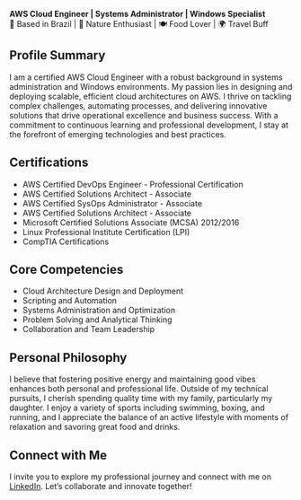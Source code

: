 
**AWS Cloud Engineer | Systems Administrator | Windows Specialist**  
📍 Based in Brazil | 🌱 Nature Enthusiast | 🍽️ Food Lover | 🌍 Travel Buff

## Profile Summary
I am a certified AWS Cloud Engineer with a robust background in systems administration and Windows environments. My passion lies in designing and deploying scalable, efficient cloud architectures on AWS. I thrive on tackling complex challenges, automating processes, and delivering innovative solutions that drive operational excellence and business success. With a commitment to continuous learning and professional development, I stay at the forefront of emerging technologies and best practices.

## Certifications
- AWS Certified DevOps Engineer - Professional Certification
- AWS Certified Solutions Architect - Associate
- AWS Certified SysOps Administrator - Associate
- AWS Certified Solutions Architect - Associate
- Microsoft Certified Solutions Associate (MCSA) 2012/2016
- Linux Professional Institute Certification (LPI)
- CompTIA Certifications

## Core Competencies
- Cloud Architecture Design and Deployment
- Scripting and Automation
- Systems Administration and Optimization
- Problem Solving and Analytical Thinking
- Collaboration and Team Leadership

## Personal Philosophy
I believe that fostering positive energy and maintaining good vibes enhances both personal and professional life. Outside of my technical pursuits, I cherish spending quality time with my family, particularly my daughter. I enjoy a variety of sports including swimming, boxing, and running, and I appreciate the balance of an active lifestyle with moments of relaxation and savoring great food and drinks.

## Connect with Me
I invite you to explore my professional journey and connect with me on [LinkedIn](<http://linkedin.com/in/witaloandrade/>). Let’s collaborate and innovate together!
